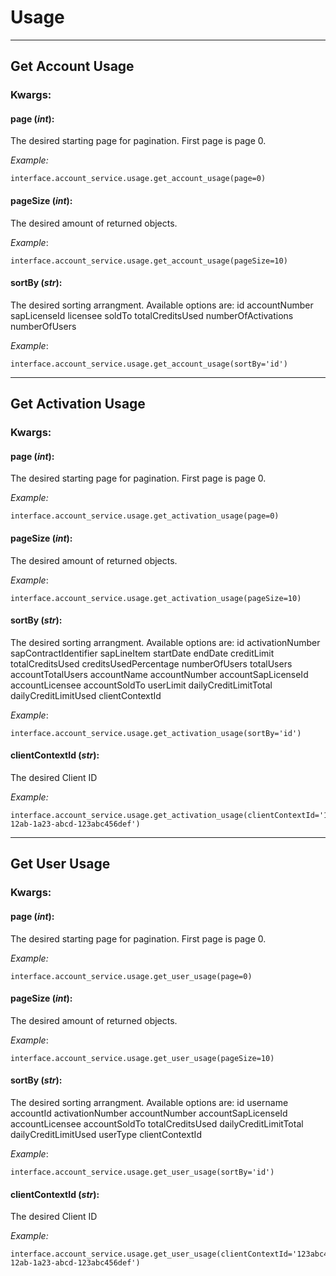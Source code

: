 # Usage

----

## Get Account Usage

### **Kwargs:**

#### page (*int*):

  The desired starting page for pagination. First page is page 0.
  
  *Example:*
  
	interface.account_service.usage.get_account_usage(page=0)
	
#### pageSize (*int*):

  The desired amount of returned objects.
  
  *Example*:
  
	interface.account_service.usage.get_account_usage(pageSize=10)
	
#### sortBy (*str*):

  The desired sorting arrangment. Available options are:
	id
	accountNumber
	sapLicenseId
	licensee
	soldTo
	totalCreditsUsed
	numberOfActivations
	numberOfUsers
	
  *Example*:
  
	interface.account_service.usage.get_account_usage(sortBy='id')
	
----

## Get Activation Usage

### **Kwargs:**

#### page (*int*):

  The desired starting page for pagination. First page is page 0.
  
  *Example:*
  
	interface.account_service.usage.get_activation_usage(page=0)
	
#### pageSize (*int*):

  The desired amount of returned objects.
  
  *Example*:
  
	interface.account_service.usage.get_activation_usage(pageSize=10)
	
#### sortBy (*str*):

  The desired sorting arrangment. Available options are:
	id
	activationNumber
	sapContractIdentifier
	sapLineItem
	startDate
	endDate
	creditLimit
	totalCreditsUsed
	creditsUsedPercentage
	numberOfUsers
	totalUsers
	accountTotalUsers
	accountName
	accountNumber
	accountSapLicenseId
	accountLicensee
	accountSoldTo
	userLimit
	dailyCreditLimitTotal
	dailyCreditLimitUsed
	clientContextId
	
  *Example*:
  
	interface.account_service.usage.get_activation_usage(sortBy='id')
	
#### clientContextId (*str*):

  The desired Client ID
  
  *Example:*
  
	interface.account_service.usage.get_activation_usage(clientContextId='123abc45-12ab-1a23-abcd-123abc456def')
	
----

## Get User Usage

### **Kwargs:**

#### page (*int*):

  The desired starting page for pagination. First page is page 0.
  
  *Example:*
  
	interface.account_service.usage.get_user_usage(page=0)
	
#### pageSize (*int*):

  The desired amount of returned objects.
  
  *Example*:
  
	interface.account_service.usage.get_user_usage(pageSize=10)
	
#### sortBy (*str*):

  The desired sorting arrangment. Available options are:
	id
	username
	accountId
	activationNumber
	accountNumber
	accountSapLicenseId
	accountLicensee
	accountSoldTo
	totalCreditsUsed
	dailyCreditLimitTotal
	dailyCreditLimitUsed
	userType
	clientContextId
	
  *Example*:
  
	interface.account_service.usage.get_user_usage(sortBy='id')
	
#### clientContextId (*str*):

  The desired Client ID
  
  *Example:*
  
	interface.account_service.usage.get_user_usage(clientContextId='123abc45-12ab-1a23-abcd-123abc456def')
